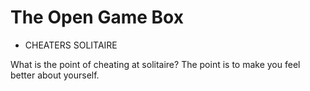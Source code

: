 # The Open Game Box

- CHEATERS SOLITAIRE

What is the point of cheating at solitaire? The point is to make you feel better about yourself.
